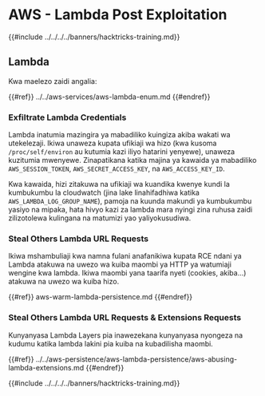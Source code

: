 # AWS - Lambda Post Exploitation

{{#include ../../../../banners/hacktricks-training.md}}

## Lambda

Kwa maelezo zaidi angalia:

{{#ref}}
../../aws-services/aws-lambda-enum.md
{{#endref}}

### Exfiltrate Lambda Credentials

Lambda inatumia mazingira ya mabadiliko kuingiza akiba wakati wa utekelezaji. Ikiwa unaweza kupata ufikiaji wa hizo (kwa kusoma `/proc/self/environ` au kutumia kazi iliyo hatarini yenyewe), unaweza kuzitumia mwenyewe. Zinapatikana katika majina ya kawaida ya mabadiliko `AWS_SESSION_TOKEN`, `AWS_SECRET_ACCESS_KEY`, na `AWS_ACCESS_KEY_ID`.

Kwa kawaida, hizi zitakuwa na ufikiaji wa kuandika kwenye kundi la kumbukumbu la cloudwatch (jina lake linahifadhiwa katika `AWS_LAMBDA_LOG_GROUP_NAME`), pamoja na kuunda makundi ya kumbukumbu yasiyo na mipaka, hata hivyo kazi za lambda mara nyingi zina ruhusa zaidi zilizotolewa kulingana na matumizi yao yaliyokusudiwa.

### Steal Others Lambda URL Requests

Ikiwa mshambuliaji kwa namna fulani anafanikiwa kupata RCE ndani ya Lambda atakuwa na uwezo wa kuiba maombi ya HTTP ya watumiaji wengine kwa lambda. Ikiwa maombi yana taarifa nyeti (cookies, akiba...) atakuwa na uwezo wa kuiba hizo.

{{#ref}}
aws-warm-lambda-persistence.md
{{#endref}}

### Steal Others Lambda URL Requests & Extensions Requests

Kunyanyasa Lambda Layers pia inawezekana kunyanyasa nyongeza na kudumu katika lambda lakini pia kuiba na kubadilisha maombi.

{{#ref}}
../../aws-persistence/aws-lambda-persistence/aws-abusing-lambda-extensions.md
{{#endref}}

{{#include ../../../../banners/hacktricks-training.md}}
